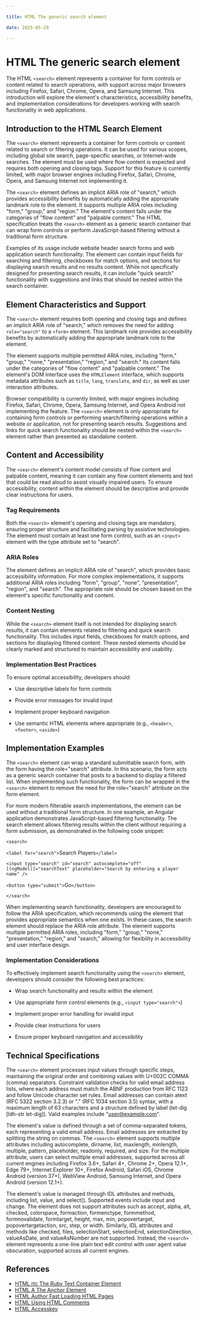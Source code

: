 ```yaml
---

title: HTML The generic search element

date: 2025-05-29

---
```



# HTML The generic search element

The HTML `<search>` element represents a container for form controls or content related to search operations, with support across major browsers including Firefox, Safari, Chrome, Opera, and Samsung Internet. This introduction will explore the element's characteristics, accessibility benefits, and implementation considerations for developers working with search functionality in web applications.


## Introduction to the HTML Search Element

The `<search>` element represents a container for form controls or content related to search or filtering operations. It can be used for various scopes, including global site search, page-specific searches, or Internet-wide searches. The element must be used where flow content is expected and requires both opening and closing tags. Support for this feature is currently limited, with major browser engines including Firefox, Safari, Chrome, Opera, and Samsung Internet not implementing it.

The `<search>` element defines an implicit ARIA role of "search," which provides accessibility benefits by automatically adding the appropriate landmark role to the element. It supports multiple ARIA roles including "form," "group," and "region." The element's content falls under the categories of "flow content" and "palpable content." The HTML specification treats the `<search>` element as a generic search container that can wrap form controls or perform JavaScript-based filtering without a traditional form structure.

Examples of its usage include website header search forms and web application search functionality. The element can contain input fields for searching and filtering, checkboxes for match options, and sections for displaying search results and no results content. While not specifically designed for presenting search results, it can include "quick search" functionality with suggestions and links that should be nested within the search container.


## Element Characteristics and Support

The `<search>` element requires both opening and closing tags and defines an implicit ARIA role of "search," which removes the need for adding `role="search"` to a `<form>` element. This landmark role provides accessibility benefits by automatically adding the appropriate landmark role to the element.

The element supports multiple permitted ARIA roles, including "form," "group," "none," "presentation," "region," and "search." Its content falls under the categories of "flow content" and "palpable content." The element's DOM interface uses the `HTMLElement` interface, which supports metadata attributes such as `title`, `lang`, `translate`, and `dir`, as well as user interaction attributes.

Browser compatibility is currently limited, with major engines including Firefox, Safari, Chrome, Opera, Samsung Internet, and Opera Android not implementing the feature. The `<search>` element is only appropriate for containing form controls or performing search/filtering operations within a website or application, not for presenting search results. Suggestions and links for quick search functionality should be nested within the `<search>` element rather than presented as standalone content.


## Content and Accessibility

The `<search>` element's content model consists of flow content and palpable content, meaning it can contain any flow content elements and text that could be read aloud to assist visually impaired users. To ensure accessibility, content within the element should be descriptive and provide clear instructions for users.


### Tag Requirements

Both the `<search>` element's opening and closing tags are mandatory, ensuring proper structure and facilitating parsing by assistive technologies. The element must contain at least one form control, such as an `<input>` element with the type attribute set to "search".


### ARIA Roles

The element defines an implicit ARIA role of "search", which provides basic accessibility information. For more complex implementations, it supports additional ARIA roles including "form", "group", "none", "presentation", "region", and "search". The appropriate role should be chosen based on the element's specific functionality and content.


### Content Nesting

While the `<search>` element itself is not intended for displaying search results, it can contain elements related to filtering and quick search functionality. This includes input fields, checkboxes for match options, and sections for displaying filtered content. These nested elements should be clearly marked and structured to maintain accessibility and usability.


### Implementation Best Practices

To ensure optimal accessibility, developers should:

- Use descriptive labels for form controls

- Provide error messages for invalid input

- Implement proper keyboard navigation

- Use semantic HTML elements where appropriate (e.g., `<header>`, `<footer>`, `<aside>`)


## Implementation Examples

The `<search>` element can wrap a standard submittable search form, with the form having the role="search" attribute. In this scenario, the form acts as a generic search container that posts to a backend to display a filtered list. When implementing such functionality, the form can be wrapped in the `<search>` element to remove the need for the role="search" attribute on the form element.

For more modern filterable search implementations, the element can be used without a traditional form structure. In one example, an Angular application demonstrates JavaScript-based filtering functionality. The search element allows filtering results within the client without requiring a form submission, as demonstrated in the following code snippet:

`<search>`

  `<label for="search">`Search Players`</label>`

  `<input type="search" id="search" autocomplete="off" [(ngModel)]="searchText" placeholder="Search by entering a player name" />`

  `<button type="submit">`Go`</button>`

`</search>`

When implementing search functionality, developers are encouraged to follow the ARIA specification, which recommends using the element that provides appropriate semantics when one exists. In these cases, the search element should replace the ARIA role attribute. The element supports multiple permitted ARIA roles, including "form," "group," "none," "presentation," "region," and "search," allowing for flexibility in accessibility and user interface design.


### Implementation Considerations

To effectively implement search functionality using the `<search>` element, developers should consider the following best practices:

- Wrap search functionality and results within the element

- Use appropriate form control elements (e.g., `<input type="search">`)

- Implement proper error handling for invalid input

- Provide clear instructions for users

- Ensure proper keyboard navigation and accessibility


## Technical Specifications

The `<search>` element processes input values through specific steps, maintaining the original order and combining values with U+002C COMMA (comma) separators. Constraint validation checks for valid email address lists, where each address must match the ABNF production from RFC 1123 and follow Unicode character set rules. Email addresses can contain atext (RFC 5322 section 3.2.3) or "." (RFC 1034 section 3.5) syntax, with a maximum length of 63 characters and a structure defined by label (let-dig [ldh-str let-dig]). Valid examples include "user@example.com".

The element's value is defined through a set of comma-separated tokens, each representing a valid email address. Email addresses are extracted by splitting the string on commas. The `<search>` element supports multiple attributes including autocomplete, dirname, list, maxlength, minlength, multiple, pattern, placeholder, readonly, required, and size. For the multiple attribute, users can select multiple email addresses, supported across all current engines including Firefox 3.6+, Safari 4+, Chrome 2+, Opera 12.1+, Edge 79+, Internet Explorer 10+, Firefox Android, Safari iOS, Chrome Android (version 37+), WebView Android, Samsung Internet, and Opera Android (version 12.1+).

The element's value is managed through IDL attributes and methods, including list, value, and select(). Supported events include input and change. The element does not support attributes such as accept, alpha, alt, checked, colorspace, formaction, formenctype, formmethod, formnovalidate, formtarget, height, max, min, popovertarget, popovertargetaction, src, step, or width. Similarly, IDL attributes and methods like checked, files, selectionStart, selectionEnd, selectionDirection, valueAsDate, and valueAsNumber are not supported. Instead, the `<search>` element represents a one-line plain text edit control with user agent value obscuration, supported across all current engines.

## References

- [HTML rtc The Ruby Text Container Element](https://github.com/serpuniversity/learn/blob/main/html/HTML%20rtc%20The%20Ruby%20Text%20Container%20Element.md)
- [HTML A The Anchor Element](https://github.com/serpuniversity/learn/blob/main/html/HTML%20A%20The%20Anchor%20Element.md)
- [HTML Author Fast Loading HTML Pages](https://github.com/serpuniversity/learn/blob/main/html/HTML%20Author%20Fast%20Loading%20HTML%20Pages.md)
- [HTML Using HTML Comments](https://github.com/serpuniversity/learn/blob/main/html/HTML%20Using%20HTML%20Comments.md)
- [HTML Accesskey](https://github.com/serpuniversity/learn/blob/main/html/HTML%20Accesskey.md)